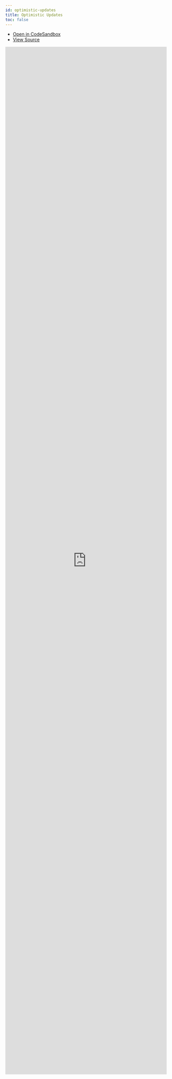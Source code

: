 ```yaml
---
id: optimistic-updates
title: Optimistic Updates
toc: false
---
```


- [Open in CodeSandbox](https://codesandbox.io/s/github/liaoliao666/vu-query/tree/master/examples/optimistic-updates)
- [View Source](https://github.com/liaoliao666/vu-query/tree/master/examples/optimistic-updates)

<iframe
  src="https://codesandbox.io/embed/github/liaoliao666/vu-query/tree/master/examples/optimistic-updates?autoresize=1&fontsize=14&theme=dark"
  title="liaoliao666/vu-query: optimistic-updates"
  sandbox="allow-forms allow-modals allow-popups allow-presentation allow-same-origin allow-scripts"
   style="
    width: 100%;
    height: 80vh;
    border: 0;
    borderRadius: 8;
    overflow: hidden;
    position: static;
    zIndex: 0;
  "
></iframe>
